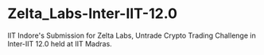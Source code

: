 # Zelta_Labs-Inter-IIT-12.0
IIT Indore's Submission for Zelta Labs, Untrade Crypto Trading Challenge in Inter-IIT 12.0 held at IIT Madras.
